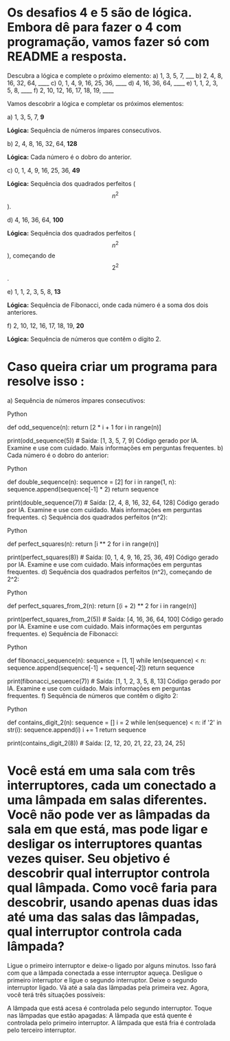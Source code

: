 # Os desafios 4 e 5 são de lógica. Embora dê para fazer o 4 com programação, vamos fazer só com README a resposta.

Descubra a lógica e complete o próximo elemento:
a) 1, 3, 5, 7, ___
b) 2, 4, 8, 16, 32, 64, ____
c) 0, 1, 4, 9, 16, 25, 36, ____
d) 4, 16, 36, 64, ____
e) 1, 1, 2, 3, 5, 8, ____
f) 2, 10, 12, 16, 17, 18, 19, ____

Vamos descobrir a lógica e completar os próximos elementos:

a) 1, 3, 5, 7, **9**

**Lógica:** Sequência de números ímpares consecutivos.

b) 2, 4, 8, 16, 32, 64, **128**

**Lógica:** Cada número é o dobro do anterior.

c) 0, 1, 4, 9, 16, 25, 36, **49**

**Lógica:** Sequência dos quadrados perfeitos ($$n^2$$).

d) 4, 16, 36, 64, **100**

**Lógica:** Sequência dos quadrados perfeitos ($$n^2$$), começando de $$2^2$$.

e) 1, 1, 2, 3, 5, 8, **13**

**Lógica:** Sequência de Fibonacci, onde cada número é a soma dos dois anteriores.

f) 2, 10, 12, 16, 17, 18, 19, **20**

**Lógica:** Sequência de números que contêm o dígito 2.

# Caso queira criar um programa para resolve isso : 
a) Sequência de números ímpares consecutivos:

Python

def odd_sequence(n):
    return [2 * i + 1 for i in range(n)]

print(odd_sequence(5))  # Saída: [1, 3, 5, 7, 9]
Código gerado por IA. Examine e use com cuidado. Mais informações em perguntas frequentes.
b) Cada número é o dobro do anterior:

Python

def double_sequence(n):
    sequence = [2]
    for i in range(1, n):
        sequence.append(sequence[-1] * 2)
    return sequence

print(double_sequence(7))  # Saída: [2, 4, 8, 16, 32, 64, 128]
Código gerado por IA. Examine e use com cuidado. Mais informações em perguntas frequentes.
c) Sequência dos quadrados perfeitos (n^2):

Python

def perfect_squares(n):
    return [i ** 2 for i in range(n)]

print(perfect_squares(8))  # Saída: [0, 1, 4, 9, 16, 25, 36, 49]
Código gerado por IA. Examine e use com cuidado. Mais informações em perguntas frequentes.
d) Sequência dos quadrados perfeitos (n^2), começando de 2^2:

Python

def perfect_squares_from_2(n):
    return [(i + 2) ** 2 for i in range(n)]

print(perfect_squares_from_2(5))  # Saída: [4, 16, 36, 64, 100]
Código gerado por IA. Examine e use com cuidado. Mais informações em perguntas frequentes.
e) Sequência de Fibonacci:

Python

def fibonacci_sequence(n):
    sequence = [1, 1]
    while len(sequence) < n:
        sequence.append(sequence[-1] + sequence[-2])
    return sequence

print(fibonacci_sequence(7))  # Saída: [1, 1, 2, 3, 5, 8, 13]
Código gerado por IA. Examine e use com cuidado. Mais informações em perguntas frequentes.
f) Sequência de números que contêm o dígito 2:

Python

def contains_digit_2(n):
    sequence = []
    i = 2
    while len(sequence) < n:
        if '2' in str(i):
            sequence.append(i)
        i += 1
    return sequence

print(contains_digit_2(8))  # Saída: [2, 12, 20, 21, 22, 23, 24, 25]

# Você está em uma sala com três interruptores, cada um conectado a uma lâmpada em salas diferentes. Você não pode ver as lâmpadas da sala em que está, mas pode ligar e desligar os interruptores quantas vezes quiser. Seu objetivo é descobrir qual interruptor controla qual lâmpada. Como você faria para descobrir, usando apenas duas idas até uma das salas das lâmpadas, qual interruptor controla cada lâmpada?

Ligue o primeiro interruptor e deixe-o ligado por alguns minutos. Isso fará com que a lâmpada conectada a esse interruptor aqueça.
Desligue o primeiro interruptor e ligue o segundo interruptor. Deixe o segundo interruptor ligado.
Vá até a sala das lâmpadas pela primeira vez.
Agora, você terá três situações possíveis:

A lâmpada que está acesa é controlada pelo segundo interruptor.
Toque nas lâmpadas que estão apagadas:
A lâmpada que está quente é controlada pelo primeiro interruptor.
A lâmpada que está fria é controlada pelo terceiro interruptor.



